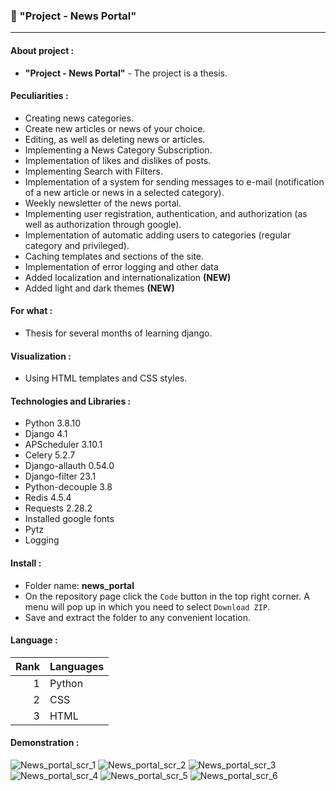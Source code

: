 ### :newspaper: "Project - News Portal"

---

#### About project :
- __"Project - News Portal"__ - The project is a thesis.

#### Peculiarities :
- Creating news categories.
- Create new articles or news of your choice.
- Editing, as well as deleting news or articles.
- Implementing a News Category Subscription.
- Implementation of likes and dislikes of posts.
- Implementing Search with Filters.
- Implementation of a system for sending messages to e-mail (notification of a new article or news in a selected category).
- Weekly newsletter of the news portal.
- Implementing user registration, authentication, and authorization (as well as authorization through google).
- Implementation of automatic adding users to categories (regular category and privileged).
- Сaching templates and sections of the site.
- Implementation of error logging and other data
- Added localization and internationalization **(NEW)**
- Added light and dark themes **(NEW)**

#### For what :
- Thesis for several months of learning django.

#### Visualization :
- Using HTML templates and CSS styles.

#### Technologies and Libraries :
- Python 3.8.10
- Django 4.1
- APScheduler 3.10.1
- Celery 5.2.7
- Django-allauth 0.54.0
- Django-filter 23.1
- Python-decouple 3.8
- Redis 4.5.4
- Requests 2.28.2
- Installed google fonts
- Pytz
- Logging

#### Install :
- Folder name: __news_portal__
- On the repository page сlick the `Code` button in the top right corner. A menu will pop up in which you need to select `Download ZIP`.
- Save and extract the folder to any convenient location.

#### Language :
| Rank | Languages |
|-----:|-----------|
|     1| Python    |
|     2| CSS       |
|     3| HTML      |

#### Demonstration :
![News_portal_scr_1](https://github.com/ra1ngts/django/assets/122100029/c4f96c96-1fcd-4b05-af97-117ab70eb83c)
![News_portal_scr_2](https://github.com/ra1ngts/django/assets/122100029/d687f5a1-8b4c-4e0d-bce5-9453eb17a283)
![News_portal_scr_3](https://github.com/ra1ngts/django/assets/122100029/cab35b18-6ba9-41ef-ae9b-387857344ff9)
![News_portal_scr_4](https://github.com/ra1ngts/django/assets/122100029/aa162582-81a7-4ebc-9615-e42dc788fa4a)
![News_portal_scr_5](https://github.com/ra1ngts/django/assets/122100029/6aaa644d-c1e9-46c7-9165-b3976e72f291)
![News_portal_scr_6](https://github.com/ra1ngts/django/assets/122100029/605e6766-9b6f-4de3-8e1a-e0295aaad4d8)
